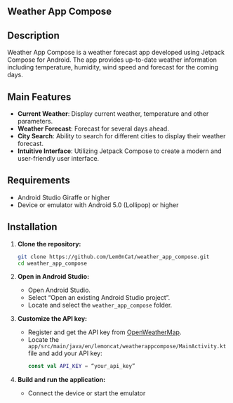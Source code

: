## Weather App Compose

## Description
Weather App Compose is a weather forecast app developed using Jetpack Compose for Android. The app provides up-to-date weather information including temperature, humidity, wind speed and forecast for the coming days.

## Main Features
- **Current Weather**: Display current weather, temperature and other parameters.
- **Weather Forecast**: Forecast for several days ahead.
- **City Search**: Ability to search for different cities to display their weather forecast.
- **Intuitive Interface**: Utilizing Jetpack Compose to create a modern and user-friendly user interface.

## Requirements
- Android Studio Giraffe or higher
- Device or emulator with Android 5.0 (Lollipop) or higher

## Installation
1. **Clone the repository:**
    ```bash
    git clone https://github.com/Lem0nCat/weather_app_compose.git
    cd weather_app_compose
    ```

2. **Open in Android Studio:**
    - Open Android Studio.
    - Select “Open an existing Android Studio project”.
    - Locate and select the `weather_app_compose` folder.

3. **Customize the API key:**
    - Register and get the API key from [OpenWeatherMap](https://openweathermap.org/).
    - Locate the `app/src/main/java/en/lemoncat/weatherappcompose/MainActivity.kt` file and add your API key:
      ```kotlin
      const val API_KEY = “your_api_key”
      ```

4. **Build and run the application:**
    - Connect the device or start the emulator
